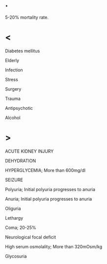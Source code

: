 # .

5-20% mortality rate.

# <

Diabetes mellitus

Elderly

Infection

Stress

Surgery

Trauma

Antipsychotic

Alcohol

# >

ACUTE KIDNEY INJURY

DEHYDRATION

HYPERGLYCEMIA; More than 600mg/dl

SEIZURE

Polyuria; Initial polyuria progresses to anuria

Anuria; Initial polyuria progresses to anuria

Oliguria

Lethargy

Coma; 20-25%

Neurological focal deficit

High serum osmolality; More than 320mOsm/kg

Glycosuria
